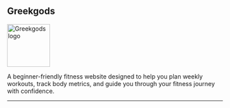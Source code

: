 ## Greekgods 

<img src="graphics/logo/logo.png" alt="Greekgods logo" width="100"/>

A beginner-friendly fitness website designed to help you plan weekly workouts, track body metrics, and guide you through your fitness journey with confidence.

---


